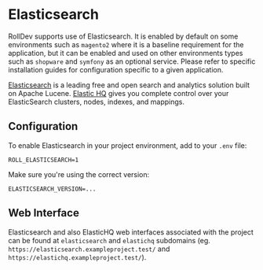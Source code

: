 # Elasticsearch

RollDev supports use of Elasticsearch. It is enabled by default on some environments such as `magento2` where it is a baseline requirement for the application, but it can be enabled and used on other environments types such as `shopware` and `symfony` as an optional service. Please refer to specific installation guides for configuration specific to a given application.

[Elasticsearch](https://www.elastic.co/) is a leading free and open search and analytics solution built on Apache Lucene.
[Elastic HQ](https://www.elastichq.org/) gives you complete control over your ElasticSearch clusters, nodes, indexes, and mappings.

## Configuration

To enable Elasticsearch in your project environment, add to your `.env` file:

```
ROLL_ELASTICSEARCH=1
```

Make sure you're using the correct version:

```
ELASTICSEARCH_VERSION=...
```

## Web Interface

Elasticsearch and also ElasticHQ web interfaces associated with the project can be found at `elasticsearch` and `elastichq` subdomains (eg. `https://elasticsearch.exampleproject.test/` and `https://elastichq.exampleproject.test/`).
